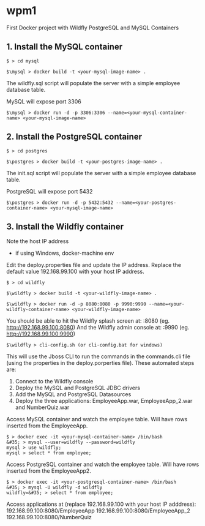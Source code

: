 # wpm1
First Docker project with Wildfly PostgreSQL and MySQL Containers

## 1. Install the MySQL container

    $ > cd mysql
    
    $\mysql > docker build -t <your-mysql-image-name> .

The wildfly.sql script will populate the server with a simple
employee database table.

MySQL will expose port 3306

    $\mysql > docker run -d -p 3306:3306 --name=<your-mysql-container-name> <your-mysql-image-name>


## 2. Install the PostgreSQL container

    $ > cd postgres
    
    $\postgres > docker build -t <your-postgres-image-name> .

The init.sql script will populate the server with a simple
employee database table.

PostgreSQL will expose port 5432

    $\postgres > docker run -d -p 5432:5432 --name=<your-postgres-container-name> <your-mysql-image-name>


## 3. Install the Wildfly container

Note the host IP address
- if using Windows, docker-machine env <your-docker-machine-name>

Edit the deploy.properties file and update the IP address. Replace the default value 192.168.99.100 with your host IP address.

    $ > cd wildfly

    $\wildfly > docker build -t <your-wildfly-image-name> .
    
    $\wildfly > docker run -d -p 8080:8080 -p 9990:9990 --name=<your-wildfly-container-name> <your-wildfly-image-name>

You should be able to hit the Wildfly splash screen at: <host-IP-address>:8080 (eg. http://192.168.99.100:8080)
And the Wildfly admin console at: <host-IP-address>:9990 (eg. http://192.168.99.100:9990)

    $\wildfly > cli-config.sh (or cli-config.bat for windows)

This will use the Jboss CLI to run the commands in the commands.cli file (using the properties in the deploy.porperties file).
These automated steps are:
1. Connect to the Wildfly console
2. Deploy the MySQL and PostgreSQL JDBC drivers
3. Add the MySQL and PostgreSQL Datasources
4. Deploy the three applications: EmployeeApp.war, EmployeeApp_2.war and NumberQuiz.war


Access MySQL container and watch the employee table. Will have rows inserted from the EmployeeApp.

    $ > docker exec -it <your-mysql-container-name> /bin/bash
    &#35; > mysql --user=wildfly --password=wildfly
    mysql > use wildfly;
    mysql > select * from employee;

Access PostgreSQL container and watch the employee table. Will have rows inserted from the EmployeeApp2.

    $ > docker exec -it <your-postgresql-container-name> /bin/bash
    &#35; > mysql -U wildfly -d wildfly
    wildfly=&#35; > select * from employee;

Access applications at (replace 192.168.99.100 with your host IP adddress): 
192.168.99.100:8080/EmployeeApp
192.168.99.100:8080/EmployeeApp_2
192.168.99.100:8080/NumberQuiz





